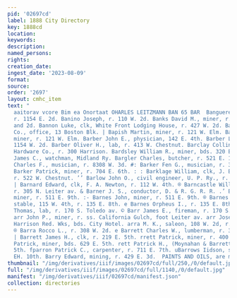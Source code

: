 ```yaml
---
pid: '02697cd'
label: 1888 City Directory
key: 1888cd
location: 
keywords: 
description: 
named_persons: 
rights: 
creation_date: 
ingest_date: '2023-08-09'
format: 
source: 
order: '2697'
layout: cmhc_item
text: "                                                                                   E
  aaitorav vcore Bim ea Onortaat OHARLES LEITZMANN BAN 65 BAR  Banguerel Edward, watchmkr,
  r. 1154 E. 2d. Banino Joseph, r. 110 W. 2d. Banks David M., miner, r. head of Alder
  and 2d. Bannon Luke, clk, White Front Lodging House, r. 427 W. 2d. Bannon Mining
  Co., office, 13 Boston Blk. | Bapish Martin, miner, r. 121 W. Elm. Bapish Michael,
  miner, r. 121 W. Elm. Barber John E., physician, 142 E. 4th. Barber Leon, barber,
  1154 W. 2d. Barber Oliver H., lab, r. 413 W. Chestnut. Barclay Collin C., clk, Tomkins
  Hardware Co., r. 300 Harrison. Bardsley William R., miner, bds. 320 E. 5th. Bare
  James C., watchman, Midland Ry. Bargler Charles, butcher, r. 521 E. 10th. , Barker
  Charles F., musician, r. 8308 W. 3d. #: Barker Fen G., musician, r. 308 W. 3d. .
  Barker Patrick, miner, r. 704 E. 6th. : : Barklage William, clk, J. B. & W. Clune,
  r. 522 W. Chestnut. ’’ Barlow John O., civil engineer, U. P. Ry., r. 610 Poplar.
  | Barnard Edward, clk, F. A. Newton, r. 112 W. 4th. ® Barncastle William H., miner,
  r. 305 N. Leiter av. & Barner J. S., conductor, D. & R. G. R. R. .’ Barnes James,
  miner, r. 511 E. 9th. :- Barnes John, miner, r. 511 E. 9th. ® Barnes L. H., livery
  stable, 115 W. 4th, r. 135 E. 8th. e Barnes Orpheus I., r. 135 E. 8th. . Barr G.
  Thomas, lab, r. 170 S. Toledo av. © Barr James E., fireman, r. 170 S. Toledo av.
  arr John P., miner, r. ss. California Gulch, foot Leiter av. arr Joseph, fireman,
  Harrison Red. Wks, bds. City Hotel. arra M. K., saleon, 108 W. 2d, r. 308 W. 2d.
  ® Barra Rocco L., r. 308 W. 2d. e Barrett Charles W., lumberman, r. 314 E. 5th.
  | Barrett James H., clk, r. 219 E. 5th. rrett Patrick, miner, r. 400 E. 6th. arrett
  Patrick, miner, bds. 629 E. 5th. rett Patrick H., (Moynahan & Barrett,) r. 219 E.
  5th. fparron Patrick C., carpenter, r. 711 E. 7th. uBarrows Iidson, sawyer, r. 227
  EH. 10th. Barry Edward, mining, r. 429 E. 3d.  PAINTS AND OILS, are mox JJ QUINN "
thumbnail: "/img/derivatives/iiif/images/02697cd/full/250,/0/default.jpg"
full: "/img/derivatives/iiif/images/02697cd/full/1140,/0/default.jpg"
manifest: "/img/derivatives/iiif/02697cd/manifest.json"
collection: directories
---
```

